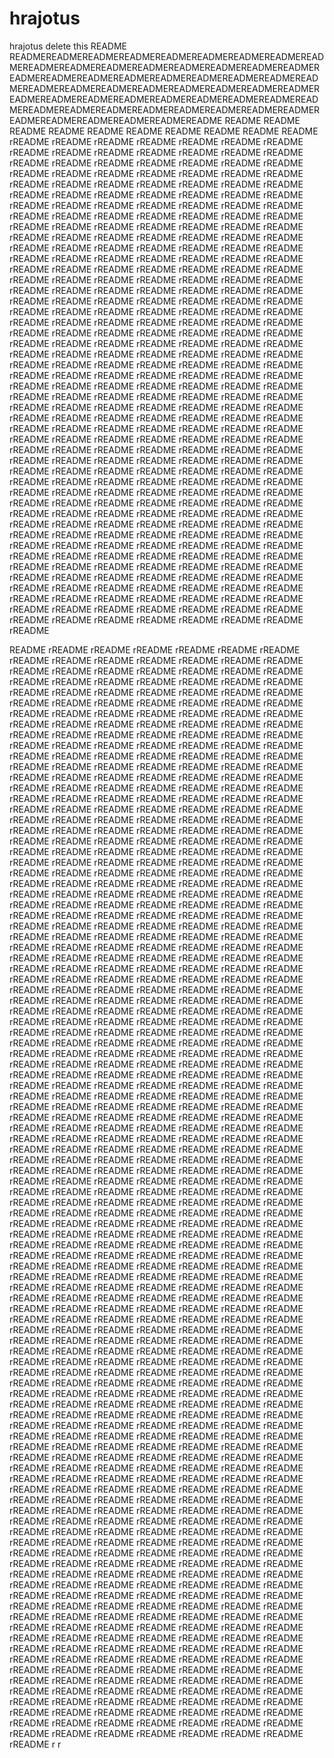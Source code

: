 # hrajotus
hrajotus delete this
README
READMEREADMEREADMEREADMEREADMEREADMEREADMEREADMEREADMEREADMEREADMEREADMEREADMEREADMEREADMEREADMEREADMEREADMEREADMEREADMEREADMEREADMEREADMEREADMEREADMEREADMEREADMEREADMEREADMEREADMEREADMEREADMEREADMEREADMEREADMEREADMEREADMEREADMEREADMEREADMEREADMEREADMEREADMEREADMEREADMEREADMEREADMEREADMEREADMEREADMEREADMEREADMEREADMEREADMEREADMEREADMEREADME
README
README
README
README
README
README
README
README
README
README
rREADME
rREADME
rREADME
rREADME
rREADME
rREADME
rREADME
rREADME
rREADME
rREADME
rREADME
rREADME
rREADME
rREADME
rREADME
rREADME
rREADME
rREADME
rREADME
rREADME
rREADME
rREADME
rREADME
rREADME
rREADME
rREADME
rREADME
rREADME
rREADME
rREADME
rREADME
rREADME
rREADME
rREADME
rREADME
rREADME
rREADME
rREADME
rREADME
rREADME
rREADME
rREADME
rREADME
rREADME
rREADME
rREADME
rREADME
rREADME
rREADME
rREADME
rREADME
rREADME
rREADME
rREADME
rREADME
rREADME
rREADME
rREADME
rREADME
rREADME
rREADME
rREADME
rREADME
rREADME
rREADME
rREADME
rREADME
rREADME
rREADME
rREADME
rREADME
rREADME
rREADME
rREADME
rREADME
rREADME
rREADME
rREADME
rREADME
rREADME
rREADME
rREADME
rREADME
rREADME
rREADME
rREADME
rREADME
rREADME
rREADME
rREADME
rREADME
rREADME
rREADME
rREADME
rREADME
rREADME
rREADME
rREADME
rREADME
rREADME
rREADME
rREADME
rREADME
rREADME
rREADME
rREADME
rREADME
rREADME
rREADME
rREADME
rREADME
rREADME
rREADME
rREADME
rREADME
rREADME
rREADME
rREADME
rREADME
rREADME
rREADME
rREADME
rREADME
rREADME
rREADME
rREADME
rREADME
rREADME
rREADME
rREADME
rREADME
rREADME
rREADME
rREADME
rREADME
rREADME
rREADME
rREADME
rREADME
rREADME
rREADME
rREADME
rREADME
rREADME
rREADME
rREADME
rREADME
rREADME
rREADME
rREADME
rREADME
rREADME
rREADME
rREADME
rREADME
rREADME
rREADME
rREADME
rREADME
rREADME
rREADME
rREADME
rREADME
rREADME
rREADME
rREADME
rREADME
rREADME
rREADME
rREADME
rREADME
rREADME
rREADME
rREADME
rREADME
rREADME
rREADME
rREADME
rREADME
rREADME
rREADME
rREADME
rREADME
rREADME
rREADME
rREADME
rREADME
rREADME
rREADME
rREADME
rREADME
rREADME
rREADME
rREADME
rREADME
rREADME
rREADME
rREADME
rREADME
rREADME
rREADME
rREADME
rREADME
rREADME
rREADME
rREADME
rREADME
rREADME
rREADME
rREADME
rREADME
rREADME
rREADME
rREADME
rREADME
rREADME
rREADME
rREADME
rREADME
rREADME
rREADME
rREADME
rREADME
rREADME
rREADME
rREADME
rREADME
rREADME
rREADME
rREADME
rREADME
rREADME
rREADME
rREADME
rREADME
rREADME
rREADME
rREADME
rREADME
rREADME
rREADME
rREADME
rREADME
rREADME
rREADME
rREADME
rREADME
rREADME
rREADME
rREADME
rREADME
rREADME
rREADME
rREADME
rREADME
rREADME
rREADME
rREADME
rREADME
rREADME
rREADME
rREADME
rREADME
rREADME
rREADME
rREADME
rREADME
rREADME
rREADME
rREADME
rREADME
rREADME
rREADME
rREADME
rREADME
rREADME
rREADME
rREADME
rREADME
rREADME
rREADME
rREADME
rREADME
rREADME
rREADME
rREADME
rREADME
rREADME
rREADME
rREADME
rREADME
rREADME
rREADME
rREADME
rREADME
rREADME
rREADME
rREADME
rREADME
rREADME
rREADME
rREADME
rREADME
rREADME
rREADME
rREADME
rREADME
rREADME
rREADME
rREADME
rREADME
rREADME
rREADME
rREADME
rREADME
rREADME
rREADME
rREADME
rREADME
rREADME
rREADME
rREADME
rREADME

README
rREADME
rREADME
rREADME
rREADME
rREADME
rREADME
rREADME
rREADME
rREADME
rREADME
rREADME
rREADME
rREADME
rREADME
rREADME
rREADME
rREADME
rREADME
rREADME
rREADME
rREADME
rREADME
rREADME
rREADME
rREADME
rREADME
rREADME
rREADME
rREADME
rREADME
rREADME
rREADME
rREADME
rREADME
rREADME
rREADME
rREADME
rREADME
rREADME
rREADME
rREADME
rREADME
rREADME
rREADME
rREADME
rREADME
rREADME
rREADME
rREADME
rREADME
rREADME
rREADME
rREADME
rREADME
rREADME
rREADME
rREADME
rREADME
rREADME
rREADME
rREADME
rREADME
rREADME
rREADME
rREADME
rREADME
rREADME
rREADME
rREADME
rREADME
rREADME
rREADME
rREADME
rREADME
rREADME
rREADME
rREADME
rREADME
rREADME
rREADME
rREADME
rREADME
rREADME
rREADME
rREADME
rREADME
rREADME
rREADME
rREADME
rREADME
rREADME
rREADME
rREADME
rREADME
rREADME
rREADME
rREADME
rREADME
rREADME
rREADME
rREADME
rREADME
rREADME
rREADME
rREADME
rREADME
rREADME
rREADME
rREADME
rREADME
rREADME
rREADME
rREADME
rREADME
rREADME
rREADME
rREADME
rREADME
rREADME
rREADME
rREADME
rREADME
rREADME
rREADME
rREADME
rREADME
rREADME
rREADME
rREADME
rREADME
rREADME
rREADME
rREADME
rREADME
rREADME
rREADME
rREADME
rREADME
rREADME
rREADME
rREADME
rREADME
rREADME
rREADME
rREADME
rREADME
rREADME
rREADME
rREADME
rREADME
rREADME
rREADME
rREADME
rREADME
rREADME
rREADME
rREADME
rREADME
rREADME
rREADME
rREADME
rREADME
rREADME
rREADME
rREADME
rREADME
rREADME
rREADME
rREADME
rREADME
rREADME
rREADME
rREADME
rREADME
rREADME
rREADME
rREADME
rREADME
rREADME
rREADME
rREADME
rREADME
rREADME
rREADME
rREADME
rREADME
rREADME
rREADME
rREADME
rREADME
rREADME
rREADME
rREADME
rREADME
rREADME
rREADME
rREADME
rREADME
rREADME
rREADME
rREADME
rREADME
rREADME
rREADME
rREADME
rREADME
rREADME
rREADME
rREADME
rREADME
rREADME
rREADME
rREADME
rREADME
rREADME
rREADME
rREADME
rREADME
rREADME
rREADME
rREADME
rREADME
rREADME
rREADME
rREADME
rREADME
rREADME
rREADME
rREADME
rREADME
rREADME
rREADME
rREADME
rREADME
rREADME
rREADME
rREADME
rREADME
rREADME
rREADME
rREADME
rREADME
rREADME
rREADME
rREADME
rREADME
rREADME
rREADME
rREADME
rREADME
rREADME
rREADME
rREADME
rREADME
rREADME
rREADME
rREADME
rREADME
rREADME
rREADME
rREADME
rREADME
rREADME
rREADME
rREADME
rREADME
rREADME
rREADME
rREADME
rREADME
rREADME
rREADME
rREADME
rREADME
rREADME
rREADME
rREADME
rREADME
rREADME
rREADME
rREADME
rREADME
rREADME
rREADME
rREADME
rREADME
rREADME
rREADME
rREADME
rREADME
rREADME
rREADME
rREADME
rREADME
rREADME
rREADME
rREADME
rREADME
rREADME
rREADME
rREADME
rREADME
rREADME
rREADME
rREADME
rREADME
rREADME
rREADME
rREADME
rREADME
rREADME
rREADME
rREADME
rREADME
rREADME
rREADME
rREADME
rREADME
rREADME
rREADME
rREADME
rREADME
rREADME
rREADME
rREADME
rREADME
rREADME
rREADME
rREADME
rREADME
rREADME
rREADME
rREADME
rREADME
rREADME
rREADME
rREADME
rREADME
rREADME
rREADME
rREADME
rREADME
rREADME
rREADME
rREADME
rREADME
rREADME
rREADME
rREADME
rREADME
rREADME
rREADME
rREADME
rREADME
rREADME
rREADME
rREADME
rREADME
rREADME
rREADME
rREADME
rREADME
rREADME
rREADME
rREADME
rREADME
rREADME
rREADME
rREADME
rREADME
rREADME
rREADME
rREADME
rREADME
rREADME
rREADME
rREADME
rREADME
rREADME
rREADME
rREADME
rREADME
rREADME
rREADME
rREADME
rREADME
rREADME
rREADME
rREADME
rREADME
rREADME
rREADME
rREADME
rREADME
rREADME
rREADME
rREADME
rREADME
rREADME
rREADME
rREADME
rREADME
rREADME
rREADME
rREADME
rREADME
rREADME
rREADME
rREADME
rREADME
rREADME
rREADME
rREADME
rREADME
rREADME
rREADME
rREADME
rREADME
rREADME
rREADME
rREADME
rREADME
rREADME
rREADME
rREADME
rREADME
rREADME
rREADME
rREADME
rREADME
rREADME
rREADME
rREADME
rREADME
rREADME
rREADME
rREADME
rREADME
rREADME
rREADME
rREADME
rREADME
rREADME
rREADME
rREADME
rREADME
rREADME
rREADME
rREADME
rREADME
rREADME
rREADME
rREADME
rREADME
rREADME
rREADME
rREADME
rREADME
rREADME
rREADME
rREADME
rREADME
rREADME
rREADME
rREADME
rREADME
rREADME
rREADME
rREADME
rREADME
rREADME
rREADME
rREADME
rREADME
rREADME
rREADME
rREADME
rREADME
rREADME
rREADME
rREADME
rREADME
rREADME
rREADME
rREADME
rREADME
rREADME
rREADME
rREADME
rREADME
rREADME
rREADME
rREADME
rREADME
rREADME
rREADME
rREADME
rREADME
rREADME
rREADME
rREADME
rREADME
rREADME
rREADME
rREADME
rREADME
rREADME
rREADME
rREADME
rREADME
rREADME
rREADME
rREADME
rREADME
rREADME
rREADME
rREADME
rREADME
rREADME
rREADME
rREADME
rREADME
rREADME
rREADME
rREADME
rREADME
rREADME
rREADME
rREADME
rREADME
rREADME
rREADME
rREADME
rREADME
rREADME
rREADME
rREADME
rREADME
rREADME
rREADME
rREADME
rREADME
rREADME
rREADME
rREADME
rREADME
rREADME
rREADME
rREADME
rREADME
rREADME
rREADME
rREADME
rREADME
rREADME
rREADME
rREADME
rREADME
rREADME
rREADME
rREADME
rREADME
rREADME
rREADME
rREADME
rREADME
rREADME
rREADME
rREADME
rREADME
rREADME
rREADME
rREADME
rREADME
rREADME
rREADME
rREADME
rREADME
rREADME
rREADME
rREADME
rREADME
rREADME
rREADME
rREADME
rREADME
rREADME
rREADME
rREADME
rREADME
rREADME
rREADME
rREADME
rREADME
rREADME
rREADME
rREADME
rREADME
rREADME
rREADME
rREADME
rREADME
rREADME
rREADME
rREADME
rREADME
rREADME
rREADME
rREADME
rREADME
rREADME
rREADME
rREADME
rREADME
rREADME
rREADME
rREADME
rREADME
rREADME
rREADME
rREADME
rREADME
rREADME
rREADME
rREADME
rREADME
rREADME
rREADME
rREADME
rREADME
rREADME
rREADME
rREADME
rREADME
rREADME
rREADME
rREADME
rREADME
rREADME
rREADME
rREADME
rREADME
rREADME
rREADME
rREADME
rREADME
rREADME
rREADME
rREADME
rREADME
rREADME
rREADME
rREADME
rREADME
rREADME
rREADME
rREADME
rREADME
rREADME
rREADME
rREADME
rREADME
rREADME
rREADME
rREADME
rREADME
rREADME
rREADME
rREADME
rREADME
rREADME
rREADME
rREADME
rREADME
rREADME
rREADME
rREADME
rREADME
rREADME
rREADME
rREADME
rREADME
rREADME
rREADME
rREADME
rREADME
rREADME
rREADME
rREADME
rREADME
rREADME
rREADME
rREADME
rREADME
rREADME
rREADME
rREADME
rREADME
rREADME
rREADME
rREADME
rREADME
rREADME
rREADME
rREADME
rREADME
rREADME
rREADME
rREADME
rREADME
rREADME
rREADME
rREADME
rREADME
rREADME
rREADME
rREADME
rREADME
rREADME
rREADME
rREADME
r
r
